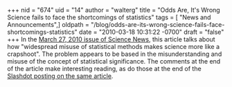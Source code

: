+++
nid = "674"
uid = "14"
author = "walterg"
title = "Odds Are, It's Wrong Science fails to face the shortcomings of statistics"
tags = [ "News and Announcements",]
oldpath = "/blog/odds-are-its-wrong-science-fails-face-shortcomings-statistics"
date = "2010-03-18 10:31:22 -0700"
draft = "false"
+++
In the [March 27, 2010 issue of Science
News](http://www.sciencenews.org/view/feature/id/57091/title/Odds_Are,_Its_Wrong),
this article talks about how "widespread misuse of statistical methods
makes science more like a crapshoot". The problem appears to be based
in the misunderstanding and misuse of the concept of statistical
significance. The comments at the end of the article make interesting
reading, as do those at the end of the [Slashdot posting on the same
article](http://science.slashdot.org/story/10/03/17/2239252/Science-and-the-Shortcomings-of-Statistics?from=rss&utm_source=feedburner&utm_medium=feed&utm_campaign=Feed%3A+Slashdot%2Fslashdot+%28Slashdot%29).
